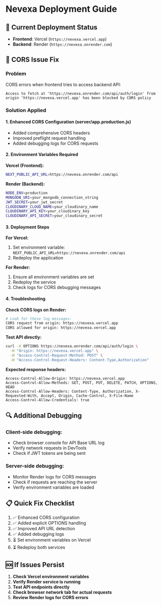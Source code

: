 # Nevexa Deployment Guide

## 🚀 Current Deployment Status
- **Frontend**: Vercel (`https://nevexa.vercel.app`)
- **Backend**: Render (`https://nevexa.onrender.com`)

## 🔧 CORS Issue Fix

### Problem
CORS errors when frontend tries to access backend API:
```
Access to fetch at 'https://nevexa.onrender.com/api/auth/login' from origin 'https://nevexa.vercel.app' has been blocked by CORS policy
```

### Solution Applied

#### 1. **Enhanced CORS Configuration** (server/app.production.js)
- Added comprehensive CORS headers
- Improved preflight request handling
- Added debugging logs for CORS requests

#### 2. **Environment Variables Required**

**Vercel (Frontend):**
```bash
NEXT_PUBLIC_API_URL=https://nevexa.onrender.com/api
```

**Render (Backend):**
```bash
NODE_ENV=production
MONGODB_URI=your_mongodb_connection_string
JWT_SECRET=your_jwt_secret
CLOUDINARY_CLOUD_NAME=your_cloudinary_name
CLOUDINARY_API_KEY=your_cloudinary_key
CLOUDINARY_API_SECRET=your_cloudinary_secret
```

#### 3. **Deployment Steps**

**For Vercel:**
1. Set environment variable: `NEXT_PUBLIC_API_URL=https://nevexa.onrender.com/api`
2. Redeploy the application

**For Render:**
1. Ensure all environment variables are set
2. Redeploy the service
3. Check logs for CORS debugging messages

#### 4. **Troubleshooting**

**Check CORS logs on Render:**
```bash
# Look for these log messages:
CORS request from origin: https://nevexa.vercel.app
CORS allowed for origin: https://nevexa.vercel.app
```

**Test API directly:**
```bash
curl -X OPTIONS https://nevexa.onrender.com/api/auth/login \
  -H "Origin: https://nevexa.vercel.app" \
  -H "Access-Control-Request-Method: POST" \
  -H "Access-Control-Request-Headers: Content-Type,Authorization"
```

**Expected response headers:**
```
Access-Control-Allow-Origin: https://nevexa.vercel.app
Access-Control-Allow-Methods: GET, POST, PUT, DELETE, PATCH, OPTIONS, HEAD
Access-Control-Allow-Headers: Content-Type, Authorization, X-Requested-With, Accept, Origin, Cache-Control, X-File-Name
Access-Control-Allow-Credentials: true
```

## 🔍 Additional Debugging

### Client-side debugging:
- Check browser console for API Base URL log
- Verify network requests in DevTools
- Check if JWT tokens are being sent

### Server-side debugging:
- Monitor Render logs for CORS messages
- Check if requests are reaching the server
- Verify environment variables are loaded

## 📋 Quick Fix Checklist

1. ✅ Enhanced CORS configuration
2. ✅ Added explicit OPTIONS handling
3. ✅ Improved API URL detection
4. ✅ Added debugging logs
5. ⏳ Set environment variables on Vercel
6. ⏳ Redeploy both services

## 🆘 If Issues Persist

1. **Check Vercel environment variables**
2. **Verify Render service is running**
3. **Test API endpoints directly**
4. **Check browser network tab for actual requests**
5. **Review Render logs for CORS errors**
